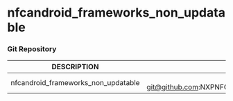 # nfcandroid_frameworks_non_updatable

###  Git Repository

| DESCRIPTION        | CHECKOUT COMMAND          |
| :-------------: |:-------------:| 
| nfcandroid_frameworks_non_updatable   |  git clone git@github.com:NXPNFCProject/nfcandroid_frameworks_non_updatable.git  |

